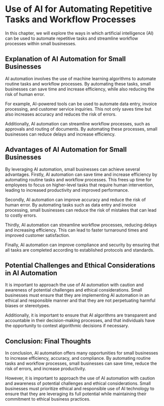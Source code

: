 Use of AI for Automating Repetitive Tasks and Workflow Processes
==================================================================================================================

In this chapter, we will explore the ways in which artificial intelligence (AI) can be used to automate repetitive tasks and streamline workflow processes within small businesses.

Explanation of AI Automation for Small Businesses
-------------------------------------------------

AI automation involves the use of machine learning algorithms to automate routine tasks and workflow processes. By automating these tasks, small businesses can save time and increase efficiency, while also reducing the risk of human error.

For example, AI-powered tools can be used to automate data entry, invoice processing, and customer service inquiries. This not only saves time but also increases accuracy and reduces the risk of errors.

Additionally, AI automation can streamline workflow processes, such as approvals and routing of documents. By automating these processes, small businesses can reduce delays and increase efficiency.

Advantages of AI Automation for Small Businesses
------------------------------------------------

By leveraging AI automation, small businesses can achieve several advantages. Firstly, AI automation can save time and increase efficiency by automating routine tasks and workflow processes. This frees up time for employees to focus on higher-level tasks that require human intervention, leading to increased productivity and improved performance.

Secondly, AI automation can improve accuracy and reduce the risk of human error. By automating tasks such as data entry and invoice processing, small businesses can reduce the risk of mistakes that can lead to costly errors.

Thirdly, AI automation can streamline workflow processes, reducing delays and increasing efficiency. This can lead to faster turnaround times and improved customer satisfaction.

Finally, AI automation can improve compliance and security by ensuring that all tasks are completed according to established protocols and standards.

Potential Challenges and Ethical Considerations in AI Automation
----------------------------------------------------------------

It is important to approach the use of AI automation with caution and awareness of potential challenges and ethical considerations. Small businesses must ensure that they are implementing AI automation in an ethical and responsible manner and that they are not perpetuating harmful biases or stereotypes.

Additionally, it is important to ensure that AI algorithms are transparent and accountable in their decision-making processes, and that individuals have the opportunity to contest algorithmic decisions if necessary.

Conclusion: Final Thoughts
--------------------------

In conclusion, AI automation offers many opportunities for small businesses to increase efficiency, accuracy, and compliance. By automating routine tasks and workflow processes, small businesses can save time, reduce the risk of errors, and increase productivity.

However, it is important to approach the use of AI automation with caution and awareness of potential challenges and ethical considerations. Small businesses must prioritize ethical and responsible use of AI technology to ensure that they are leveraging its full potential while maintaining their commitment to ethical business practices.
